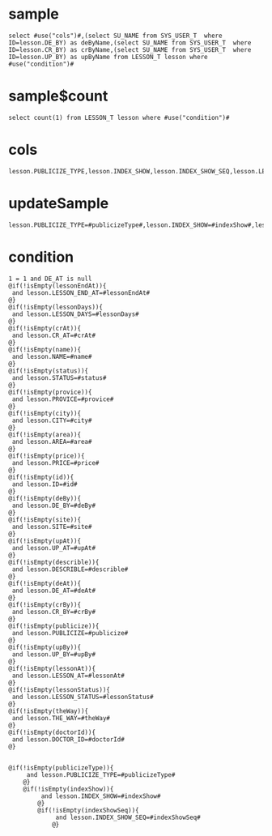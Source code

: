 sample
===

	select #use("cols")#,(select SU_NAME from SYS_USER_T  where ID=lesson.DE_BY) as deByName,(select SU_NAME from SYS_USER_T  where ID=lesson.CR_BY) as crByName,(select SU_NAME from SYS_USER_T  where ID=lesson.UP_BY) as upByName from LESSON_T lesson where  #use("condition")#

sample$count
===
    select count(1) from LESSON_T lesson where #use("condition")#

cols
===
	lesson.PUBLICIZE_TYPE,lesson.INDEX_SHOW,lesson.INDEX_SHOW_SEQ,lesson.LESSON_END_AT,lesson.LESSON_DAYS,lesson.CR_AT,lesson.NAME,lesson.STATUS,lesson.PROVICE,lesson.CITY,lesson.AREA,lesson.PRICE,lesson.ID,lesson.DE_BY,lesson.SITE,lesson.UP_AT,lesson.DESCRIBLE,lesson.DE_AT,lesson.CR_BY,lesson.PUBLICIZE,lesson.UP_BY,lesson.LESSON_AT,lesson.LESSON_STATUS,lesson.THE_WAY,lesson.DOCTOR_ID

updateSample
===

	lesson.PUBLICIZE_TYPE=#publicizeType#,lesson.INDEX_SHOW=#indexShow#,lesson.INDEX_SHOW_SEQ=#indexShowSeq#,lesson.LESSON_DAYS=#lessonDays#,lesson.LESSON_END_AT=#lessonEndAt#,lesson.CR_AT=#crAt#,lesson.NAME=#name#,lesson.STATUS=#status#,lesson.PROVICE=#provice#,lesson.CITY=#city#,lesson.AREA=#area#,lesson.PRICE=#price#,lesson.ID=#id#,lesson.DE_BY=#deBy#,lesson.SITE=#site#,lesson.UP_AT=#upAt#,lesson.DESCRIBLE=#describle#,lesson.DE_AT=#deAt#,lesson.CR_BY=#crBy#,lesson.PUBLICIZE=#publicize#,lesson.UP_BY=#upBy#,lesson.LESSON_AT=#lessonAt#,lesson.LESSON_STATUS=#lessonStatus#,lesson.THE_WAY=#theWay#,lesson.DOCTOR_ID=#doctorId#

condition
===

	1 = 1 and DE_AT is null
    @if(!isEmpty(lessonEndAt)){
     and lesson.LESSON_END_AT=#lessonEndAt#
    @}	
	@if(!isEmpty(lessonDays)){
     and lesson.LESSON_DAYS=#lessonDays#
    @}
	@if(!isEmpty(crAt)){
	 and lesson.CR_AT=#crAt#
	@}
	@if(!isEmpty(name)){
	 and lesson.NAME=#name#
	@}
	@if(!isEmpty(status)){
	 and lesson.STATUS=#status#
	@}
	@if(!isEmpty(provice)){
	 and lesson.PROVICE=#provice#
	@}
	@if(!isEmpty(city)){
	 and lesson.CITY=#city#
	@}
	@if(!isEmpty(area)){
	 and lesson.AREA=#area#
	@}
	@if(!isEmpty(price)){
	 and lesson.PRICE=#price#
	@}
	@if(!isEmpty(id)){
	 and lesson.ID=#id#
	@}
	@if(!isEmpty(deBy)){
	 and lesson.DE_BY=#deBy#
	@}
	@if(!isEmpty(site)){
	 and lesson.SITE=#site#
	@}
	@if(!isEmpty(upAt)){
	 and lesson.UP_AT=#upAt#
	@}
	@if(!isEmpty(describle)){
	 and lesson.DESCRIBLE=#describle#
	@}
	@if(!isEmpty(deAt)){
	 and lesson.DE_AT=#deAt#
	@}
	@if(!isEmpty(crBy)){
	 and lesson.CR_BY=#crBy#
	@}
	@if(!isEmpty(publicize)){
	 and lesson.PUBLICIZE=#publicize#
	@}
	@if(!isEmpty(upBy)){
	 and lesson.UP_BY=#upBy#
	@}
	@if(!isEmpty(lessonAt)){
	 and lesson.LESSON_AT=#lessonAt#
	@}
	@if(!isEmpty(lessonStatus)){
	 and lesson.LESSON_STATUS=#lessonStatus#
	@}
	@if(!isEmpty(theWay)){
	 and lesson.THE_WAY=#theWay#
	@}
	@if(!isEmpty(doctorId)){
	 and lesson.DOCTOR_ID=#doctorId#
	@}
	
	
	@if(!isEmpty(publicizeType)){
    	 and lesson.PUBLICIZE_TYPE=#publicizeType#
    	@}
    	@if(!isEmpty(indexShow)){
        	 and lesson.INDEX_SHOW=#indexShow#
        	@}
        	@if(!isEmpty(indexShowSeq)){
            	 and lesson.INDEX_SHOW_SEQ=#indexShowSeq#
            	@}



